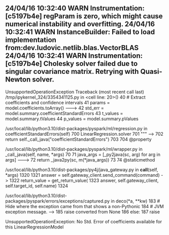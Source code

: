 24/04/16 10:32:40 WARN Instrumentation: [c5197b4e] regParam is zero, which might cause numerical instability and overfitting.
24/04/16 10:32:41 WARN InstanceBuilder: Failed to load implementation from:dev.ludovic.netlib.blas.VectorBLAS
24/04/16 10:32:41 WARN Instrumentation: [c5197b4e] Cholesky solver failed due to singular covariance matrix. Retrying with Quasi-Newton solver.
---------------------------------------------------------------------------
UnsupportedOperationException             Traceback (most recent call last)
/tmp/ipykernel_324/3354341125.py in <cell line: 20>()
     40     # Extract coefficients and confidence intervals
     41     params = model.coefficients.toArray()
---> 42     std_err = model.summary.coefficientStandardErrors
     43     t_values = model.summary.tValues
     44     p_values = model.summary.pValues

/usr/local/lib/python3.10/dist-packages/pyspark/ml/regression.py in coefficientStandardErrors(self)
    700         LinearRegression.solver
    701         """
--> 702         return self._call_java("coefficientStandardErrors")
    703 
    704     @property

/usr/local/lib/python3.10/dist-packages/pyspark/ml/wrapper.py in _call_java(self, name, *args)
     70 
     71         java_args = [_py2java(sc, arg) for arg in args]
---> 72         return _java2py(sc, m(*java_args))
     73 
     74     @staticmethod

/usr/local/lib/python3.10/dist-packages/py4j/java_gateway.py in __call__(self, *args)
   1320 
   1321         answer = self.gateway_client.send_command(command)
-> 1322         return_value = get_return_value(
   1323             answer, self.gateway_client, self.target_id, self.name)
   1324 

/usr/local/lib/python3.10/dist-packages/pyspark/errors/exceptions/captured.py in deco(*a, **kw)
    183                 # Hide where the exception came from that shows a non-Pythonic
    184                 # JVM exception message.
--> 185                 raise converted from None
    186             else:
    187                 raise

UnsupportedOperationException: No Std. Error of coefficients available for this LinearRegressionModel
